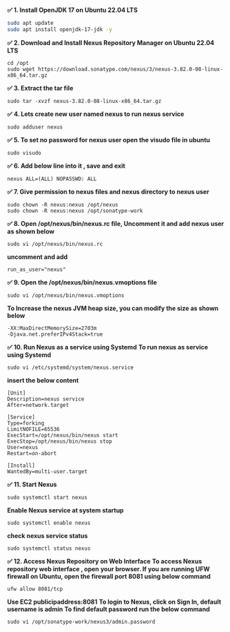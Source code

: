 **✅ 1. Install OpenJDK 17 on Ubuntu 22.04 LTS**
```bash
sudo apt update
sudo apt install openjdk-17-jdk -y
```

**✅ 2. Download and Install Nexus Repository Manager on Ubuntu 22.04 LTS**
```
cd /opt
sudo wget https://download.sonatype.com/nexus/3/nexus-3.82.0-08-linux-x86_64.tar.gz
```

**✅ 3. Extract the tar file**
```
sudo tar -xvzf nexus-3.82.0-08-linux-x86_64.tar.gz
```

**✅ 4. Lets create new user named nexus to run nexus service**
```
sudo adduser nexus
```
**✅ 5. To set no password for nexus user open the visudo file in ubuntu**
```
sudo visudo
```
**✅ 6. Add below line into it , save and exit**
```
nexus ALL=(ALL) NOPASSWD: ALL
```
**✅ 7. Give permission to nexus files and nexus directory to nexus user**
```
sudo chown -R nexus:nexus /opt/nexus
sudo chown -R nexus:nexus /opt/sonatype-work
```
**✅ 8. Open /opt/nexus/bin/nexus.rc file, 
Uncomment it and add nexus user as shown below**
```
sudo vi /opt/nexus/bin/nexus.rc
```
**uncomment and add**
```
run_as_user="nexus"
```
**✅ 9. Open the /opt/nexus/bin/nexus.vmoptions file**
```
sudo vi /opt/nexus/bin/nexus.vmoptions
```
**To Increase the nexus JVM heap size, you can modify the size as shown below**
```
-XX:MaxDirectMemorySize=2703m
-Djava.net.preferIPv4Stack=true
```
**✅ 10. Run Nexus as a service using Systemd**
**To run nexus as service using Systemd**
```
sudo vi /etc/systemd/system/nexus.service
```
**insert the below content**
```
[Unit]
Description=nexus service
After=network.target

[Service]
Type=forking
LimitNOFILE=65536
ExecStart=/opt/nexus/bin/nexus start
ExecStop=/opt/nexus/bin/nexus stop
User=nexus
Restart=on-abort

[Install]
WantedBy=multi-user.target
```
**✅ 11. Start Nexus**
```
sudo systemctl start nexus
```
**Enable Nexus service at system startup**
```
sudo systemctl enable nexus
```

**check nexus service status**
```
sudo systemctl status nexus
```

**✅ 12. Access Nexus Repository on Web Interface**
**To access Nexus repository web interface , open your browser.
If you are running UFW firewall on Ubuntu, open the firewall port 8081 using below command**
```
ufw allow 8081/tcp
```
**Use EC2 publicipaddress:8081**
**To login to Nexus, click on Sign In, default username is admin**
**To find default password run the below command**
```
sudo vi /opt/sonatype-work/nexus3/admin.password
```
